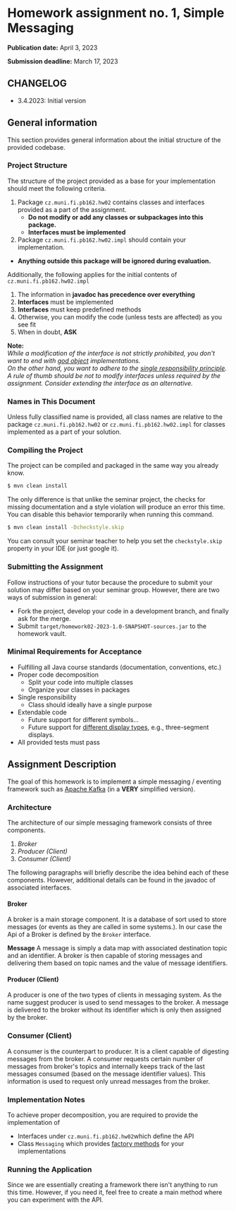 Homework assignment no. 1, Simple Messaging
====================================

**Publication date:**  April 3, 2023

**Submission deadline:** March 17, 2023

## CHANGELOG

* 3.4.2023: Initial version

General information
-------------------
This section provides general information about the initial structure of the provided codebase.  

### Project Structure
The structure of the project provided as a base for your implementation should meet the following criteria.

1. Package ```cz.muni.fi.pb162.hw02``` contains classes and interfaces provided as a part of the assignment.
   - **Do not modify or add any classes or subpackages into this package.**
   - **Interfaces must be implemented**
2. Package  ```cz.muni.fi.pb162.hw02.impl``` should contain your implementation.
- **Anything outside this package will be ignored during evaluation.**


Additionally, the following applies for the initial contents of ``cz.muni.fi.pb162.hw02.impl``

1) The information in **javadoc has precedence over everything**
2) **Interfaces** must be implemented
3) **Interfaces** must keep predefined methods
4) Otherwise, you can modify the code (unless tests are affected) as you see fit
5) When in doubt, **ASK**

**Note:**  
*While a modification of the interface is not strictly prohibited, you don't want to end with [god object](https://en.wikipedia.org/wiki/God_object) implementations.    
On the other hand, you want to adhere to the [single responsibility principle](https://en.wikipedia.org/wiki/Single-responsibility_principle).  
A rule of thumb should be not to modify interfaces unless required by the assignment. Consider extending the interface as an alternative.*

### Names in This Document
Unless fully classified name is provided, all class names are relative to the package ```cz.muni.fi.pb162.hw02``` or ```cz.muni.fi.pb162.hw02.impl``` for classes implemented as a part of your solution.

### Compiling the Project
The project can be compiled and packaged in the same way you already know.

```bash
$ mvn clean install
```

The only difference is that unlike the seminar project, the checks for missing documentation and a style violation will produce an error this time.
You can disable this behavior temporarily when running this command.

```bash
$ mvn clean install -Dcheckstyle.skip
```

You can consult your seminar teacher to help you set the ```checkstyle.skip``` property in your IDE (or just google it).

### Submitting the Assignment
Follow instructions of your tutor because the procedure to submit your solution may differ based on your seminar group. However, there are two ways of submission in general:
* Fork the project, develop your code in a development branch, and finally ask for the merge.
* Submit ```target/homework02-2023-1.0-SNAPSHOT-sources.jar``` to the homework vault.

### Minimal Requirements for Acceptance
- Fulfilling all Java course standards (documentation, conventions, etc.)
- Proper code decomposition
  - Split your code into multiple classes
  - Organize your classes in packages
- Single responsibility
  - Class should ideally have a single purpose
- Extendable code
  - Future support for different symbols...
  - Future support for [different display types](https://en.wikiversity.org/wiki/Segment_display), e.g., three-segment displays.
- All provided tests must pass


Assignment Description
-------------
The goal of this homework is to implement a simple messaging / eventing framework such as
[Apache Kafka](https://en.wikipedia.org/wiki/Apache_Kafka) (in a **VERY** simplified version).

### Architecture
The architecture of our simple messaging framework consists of three components.

1) *Broker* 
2) *Producer (Client)*
3) *Consumer (Client)*

The following paragraphs will briefly describe the idea behind each of these components. However, additional details can be found in the javadoc of associated interfaces.

#### Broker
A broker is a main storage component. It is a database of sort used to store messages (or events as they are called in some systems.). In our case the Api of a Broker is defined by the `Broker` interface.

**Message**
A message is simply a data map with associated destination topic and an identifier. A broker is then capable of storing messages and delivering them based on topic names and the value of message identifiers.

#### Producer (Client)
A producer is one of the two types of clients in messaging system. As the name suggest producer is used to send messages to the broker.
A message is delivered to the broker without its identifier which is only then assigned by the broker. 

### Consumer (Client)
A consumer is the counterpart to producer. It is a client capable of digesting messages from the broker. A consumer requests certain number of messages from broker's topics and internally keeps track of the last messages consumed (based on the message identifier values). This information is used to request only unread messages from the broker.

### Implementation Notes
To achieve proper decomposition, you are required to provide the implementation of

- Interfaces under `cz.muni.fi.pb162.hw02`which define the API
- Class `Messaging` which provides [factory methods](https://en.wikipedia.org/wiki/Factory_method_pattern) for your implementations

### Running the Application
Since we are essentially creating a framework there isn't anything to run this time. However, if you need it, feel free to create a main method where you can experiment with the API.
